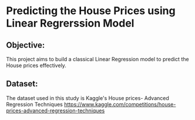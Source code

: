 # Predicting the House Prices using Linear Regrerssion Model
## Objective: 
This project aims to build a classical Linear Regression model to predict the House prices effectively.
## Dataset:
The dataset used in this study is Kaggle's House prices- Advanced Regression Techniques
https://www.kaggle.com/competitions/house-prices-advanced-regression-techniques
